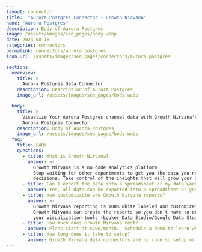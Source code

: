 ```yaml
---
layout: connector
title:  "Aurora Postgres Connector - Growth Nirvana"
name: "Aurora Postgres"
description: Body of Aurora Postgres
image: /assets/images/seo_pages/body.webp
date: 2023-08-18
categories: connectors
permalink: connectors/aurora_postgres
icon_url: /assets/images/seo_pages/connectors/aurora_postgres

sections:
  overview:
    title: >-
      Aurora Postgres Data Connector
    description: Description of Aurora Postgres
    image_url: /assets/images/seo_pages/body.webp

  body:
    title: >-
      Visualize Your Aurora Postgres channel data with Growth Nirvana's
      Aurora Postgres Connector
    description: Body of Aurora Postgres
    image_url: /assets/images/seo_pages/body.webp
  faq:
    title: FAQs
    questions:
      - title: What is Growth Nirvana?
        answer: >-
          Growth Nirvana is a no code analytics platform 
          Stop waiting for other departments to get you the data you need to make critical business 
          decisions. Take control of the insights that will grow your business.
      - title: Can I export the data into a spreadsheet or my data warehouse?
        answer: Yes, all data can be exported into a spreadsheet or your data warehouse (Google BigQuery, AWS, Snowflake, Azure, etc)
      - title: How customizable are Growth Nirvana reports?
        answer: >-
          Growth Nirvana reporting is 100% white labeled and customized to your specifications.
          Growth Nirvana can create the reports so you don’t have to or you can connect
          your visualization tools (Looker Data Studio/Google Data Studio, Tableau, PowerBI, etc) to Growth Nirvana.
      - title: How much does Growth Nirvana cost?
        answer: Plans start at $200/month.  Schedule a demo to learn what plan is best for you.
      - title: How long does it take to setup?
        answer: Growth Nirvana data connectors are no code so setup only requires a few clicks.
---
```

